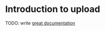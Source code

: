 # Introduction to upload

TODO: write [great documentation](http://jacobian.org/writing/what-to-write/)
